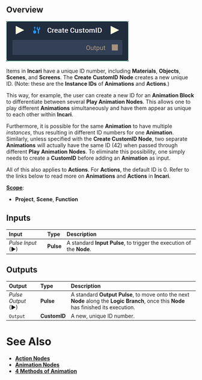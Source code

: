 

## Overview

![The Create CustomID Node.](../../.gitbook/assets/node-create-customid2.png)

Items in **Incari** have a unique ID number, including **Materials**, **Objects**, **Scenes**, and **Screens**. The **Create** **CustomID** **Node** creates a new unique ID. (Note: these are the **Instance IDs** of **Animations** and **Actions**.)

This way, for example, the user can create a new ID for an **Animation Block** to differentiate between several **Play Animation Nodes**. This allows one to play different **Animations** simultaneously and have them appear as unique to each other within **Incari**.  

Furthermore, it is possible for the same **Animation** to have multiple *instances*, thus resulting in different ID numbers for one **Animation**. Similarly, unless specified with the **Create CustomID Node**, two separate **Animations** will actually have the same ID (42) when passed through different **Play** **Animation** **Nodes**. To eliminate this possibility, one simply needs to create a **CustomID** before adding an **Animation** as input.

All of this also applies to **Actions**. For **Actions**, the default ID is 0. Refer to the links below to read more on **Animations** and **Actions** in **Incari**.

[**Scope**](../overview.md#scopes):
*  **Project**, **Scene**, **Function**


## Inputs

| Input | Type | Description |
| :--- | :--- | :--- |
| _Pulse Input_ \(►\) | **Pulse** | A standard **Input Pulse**, to trigger the execution of the **Node**. |

## Outputs

| Output | Type | Description |
| :--- | :--- | :--- |
| _Pulse Output_ \(►\) | **Pulse** | A standard **Output Pulse**, to move onto the next **Node** along the **Logic Branch**, once this **Node** has finished its execution. |
| `Output` | **CustomID** | A new, unique ID number. |

# See Also

* [**Action Nodes**](../incari/../actions/README.md)
* [**Animation Nodes**](../incari/animation/README.md)
* [**4 Methods of Animation**](../../demo-projects/4-methods-of-animation.md)
